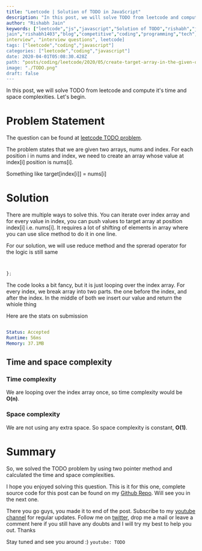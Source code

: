 ```yaml
---
title: "Leetcode | Solution of TODO in JavaScript"
description: "In this post, we will solve TODO from leetcode and compute it's time and space complexities. Let's begin."
author: "Rishabh Jain"
keywords: ["leetcode","js","javascript","Solution of TODO","rishabh","jain","rishabh
jain","rishabh1403","blog","competitive","coding","programming","tech","technology",
interview", "interview questions", leetcode]
tags: ["leetcode","coding","javascript"]
categories: ["leetcode","coding","javascript"]
date: 2020-04-01T05:08:30.428Z
path: "posts/coding/leetcode/2020/05/create-target-array-in-the-given-order/"
image: "./TODO.png"
draft: false
---
```


In this post, we will solve TODO from leetcode and compute it's time and space complexities. Let's begin.
<!--more-->

# Problem Statement
The question can be found at [leetcode TODO problem](TODO).

The problem states that we are given two arrays, nums and index. For each position i in nums and index, we need to create an array whose value at index[i] position is nums[i]. 

Something like target[index[i]] = nums[i]

# Solution

There are multiple ways to solve this. You can iterate over index array and for every value in index, you can push values to target array at position index[i] i.e. nums[i]. It requires a lot of shifting of elements in array where you can use slice method to do it in one line. 

For our solution, we will use reduce method and the sprerad operator for the logic is still same


```js


};

```

The code looks a bit fancy, but it is just looping over the index array. For every index, we break array into two parts. the one before the index, and after the index. In the middle of both we insert our value and return the whiole thing


Here are the stats on submission

```yaml

Status: Accepted
Runtime: 56ms
Memory: 37.1MB

```

## Time and space complexity

### Time complexity

We are looping over the index array once, so time complexity
would be **O(n)**.

### Space complexity

We are not using any extra space. So space
complexity is constant, **O(1)**.

# Summary

So, we solved the TODO problem by using two pointer method and calculated the time and space complexities.

I hope you enjoyed solving this question. This is it for this one, complete source code for this post can be found on my [Github Repo](https://github.com/rishabh1403/leetcode-javascript-solutions). Will see you in the next one.

There you go guys, you made it to end of the post.  Subscribe to my [youtube channel](https://www.youtube.com/rishabh1403) for regular updates. Follow me on [twitter](https://www.twitter.com/rishabhjain1403), drop me a mail or leave a comment here if you still have any doubts and I will try my best to help you out. Thanks

Stay tuned and see you around :)
`youtube: TODO`